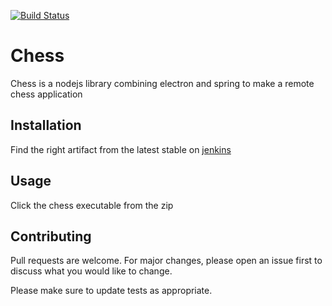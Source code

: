 [![Build Status](https://jenkins.paz.ienza.tech/buildStatus/icon?job=chess%2Fmaster)](https://jenkins.paz.ienza.tech/job/chess/job/master/)

# Chess

Chess is a nodejs library combining electron and spring to make a remote chess application

## Installation

Find the right artifact from the latest stable on [jenkins](https://jenkins.paz.ienza.tech/job/chess/job/master)

## Usage

Click the chess executable from the zip

## Contributing
Pull requests are welcome. For major changes, please open an issue first to discuss what you would like to change.

Please make sure to update tests as appropriate.
